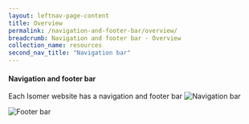 ```yaml
---
layout: leftnav-page-content
title: Overview
permalink: /navigation-and-footer-bar/overview/
breadcrumb: Navigation and footer bar - Overview
collection_name: resources
second_nav_title: "Navigation bar"
---
```

#### **Navigation and footer bar**
Each Isomer website has a navigation and footer bar
![Navigation bar](/images/navigation.PNG)

![Footer bar](/images/footer.PNG)
